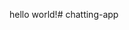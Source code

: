 hello world!# chatting-app
<!-- Trending Colors:CFDCEC,E9F1F8,EAF5F6,FCDBDF,409A90,D5F2E6,D0D0D0,F6F7F0,DCEDF7,65A6D4,5F73B2,A3BFDA,A5D5D5,0C1250,F2F8F8,D2FFFC,,8DD2BD,19224D -->
